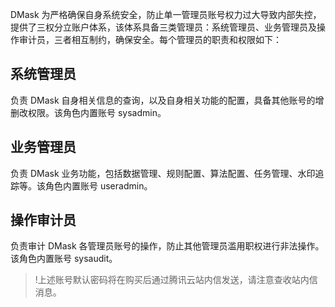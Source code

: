 
DMask 为严格确保自身系统安全，防止单一管理员账号权力过大导致内部失控，提供了三权分立账户体系，该体系具备三类管理员：系统管理员、业务管理员及操作审计员，三者相互制约，确保安全。每个管理员的职责和权限如下：
## 系统管理员
负责 DMask 自身相关信息的查询，以及自身相关功能的配置，具备其他账号的增删改权限。该角色内置账号 sysadmin。
## 业务管理员
负责 DMask 业务功能，包括数据管理、规则配置、算法配置、任务管理、水印追踪等。该角色内置账号 useradmin。
## 操作审计员
负责审计 DMask 各管理员账号的操作，防止其他管理员滥用职权进行非法操作。该角色内置账号 sysaudit。

>!上述账号默认密码将在购买后通过腾讯云站内信发送，请注意查收站内信消息。

